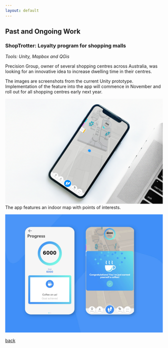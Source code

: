 ```yaml
---
layout: default
---
```


## Past and Ongoing Work

### ShopTrotter: Loyalty program for shopping malls 
_Tools: Unity, Mapbox and QGis_

Precision Group, owner of several shopping centres across Australia, was looking for an innovative idea to increase dwelling time in their centres. 


The images are screenshots from the current Unity prototype.
Implementation of the feature into the app will commence in November and roll out for all shopping centres early next year. 

![Main screen of ShopTrotter](/assets/img/Main.jpg)
The app features an indoor map with points of interests. 

![Stamps](/assets/img/Screens.jpg)


[back](./)
